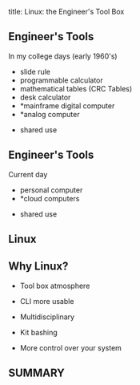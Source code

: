 title: Linux: the Engineer's Tool Box
<!-- insert-file headers.md -->

## Engineer's Tools

In my college days (early 1960's)

- slide rule
- programmable calculator
- mathematical tables (CRC Tables)
- desk calculator
- *mainframe digital computer
- *analog computer

* shared use

## Engineer's Tools

Current day

- personal computer
- *cloud computers

* shared use

## Linux

## Why Linux?

- Tool box atmosphere

- CLI more usable

- Multidisciplinary

- Kit bashing

- More control over your system

## SUMMARY



<!-- insert-file closer-help.md -->

